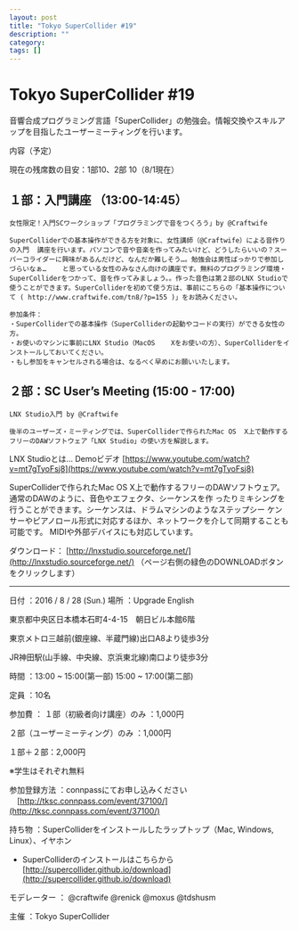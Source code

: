 ```yaml
---
layout: post
title: "Tokyo SuperCollider #19"
description: ""
category: 
tags: []
---
```

 


# Tokyo SuperCollider #19

音響合成プログラミング言語「SuperCollider」の勉強会。情報交換やスキルアップを目指したユーザーミーティングを行います。

内容（予定）

現在の残席数の目安：1部10、2部 10（8/1現在）

## １部：入門講座 （13:00-14:45）

```
女性限定！入門SCワークショップ「プログラミングで音をつくろう」by @Craftwife

SuperColliderでの基本操作ができる方を対象に、女性講師（@Craftwife）による音作りの入門  講座を行います。パソコンで音や音楽を作ってみたいけど、どうしたらいいの？スーパーコライダーに興味があるんだけど、なんだか難しそう…。勉強会は男性ばっかりで参加しづらいなぁ…    と思っている女性のみなさん向けの講座です。無料のプログラミング環境・SuperColliderをつかって、音を作ってみましょう。。作った音色は第２部のLNX Studioで使うことができます。SuperColliderを初めて使う方は、事前にこちらの「基本操作について ( http://www.craftwife.com/tn8/?p=155 )」をお読みください。

参加条件：
・SuperColliderでの基本操作（SuperColliderの起動やコードの実行）ができる女性の方。
・お使いのマシンに事前にLNX Studio（MacOS    Xをお使いの方）、SuperColliderをインストールしておいてください。
・もし参加をキャンセルされる場合は、なるべく早めにお願いいたします。

```


## ２部：SC User’s Meeting (15:00 - 17:00)

```
LNX Studio入門 by @Craftwife

後半のユーザーズ・ミーティングでは、SuperColliderで作られたMac OS  X上で動作するフリーのDAWソフトウェア「LNX Studio」の使い方を解説します。

```

LNX Studioとは… Demoビデオ [https://www.youtube.com/watch?v=mt7gTyoFsj8](https://www.youtube.com/watch?v=mt7gTyoFsj8)

SuperColliderで作られたMac OS X上で動作するフリーのDAWソフトウェア。通常のDAWのように、音色やエフェクタ、シーケンスを作 ったりミキシングを行うことができます。シーケンスは、ドラムマシンのようなステップシー ケンサーやピアノロール形式に対応するほか、ネットワークを介して同期することも可能です。 MIDIや外部デバイスにも対応しています。

ダウンロード： [http://lnxstudio.sourceforge.net/](http://lnxstudio.sourceforge.net/) （ページ右側の緑色のDOWNLOADボタンをクリックします）

---

日付 ：2016 / 8 / 28 (Sun.)
場所 ：Upgrade English

東京都中央区日本橋本石町4-4-15　朝日ビル本館6階

東京メトロ三越前(銀座線、半蔵門線)出口A8より徒歩3分

JR神田駅(山手線、中央線、京浜東北線)南口より徒歩3分

時間 ：13:00 ~ 15:00(第一部) 15:00 ~ 17:00(第二部)

定員 ：10名

参加費 ： １部（初級者向け講座）のみ ：1,000円

２部（ユーザーミーティング）のみ ：1,000円

１部＋２部：2,000円

※学生はそれぞれ無料

参加登録方法 ：connpassにてお申し込みください 　[http://tksc.connpass.com/event/37100/](http://tksc.connpass.com/event/37100/)

持ち物 ：SuperColliderをインストールしたラップトップ（Mac, Windows, Linux）、イヤホン

* SuperColliderのインストールはこちらから [http://supercollider.github.io/download](http://supercollider.github.io/download)

モデレーター ： @craftwife @renick @moxus @tdshusm

主催 ：Tokyo SuperCollider
